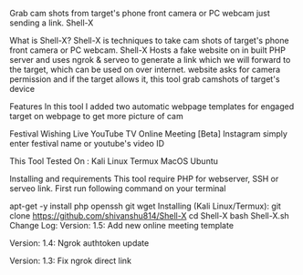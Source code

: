 Grab cam shots from target's phone front camera or PC webcam just sending a link. Shell-X

What is Shell-X?
Shell-X is techniques to take cam shots of target's phone front camera or PC webcam. Shell-X Hosts a fake website on in built PHP server and uses ngrok & serveo to generate a link which we will forward to the target, which can be used on over internet. website asks for camera permission and if the target allows it, this tool grab camshots of target's device

Features
In this tool I added two automatic webpage templates for engaged target on webpage to get more picture of cam

Festival Wishing
Live YouTube TV
Online Meeting [Beta]
Instagram
simply enter festival name or youtube's video ID

This Tool Tested On :
Kali Linux
Termux
MacOS
Ubuntu

Installing and requirements
This tool require PHP for webserver, SSH or serveo link. First run following command on your terminal

apt-get -y install php openssh git wget
Installing (Kali Linux/Termux):
git clone https://github.com/shivanshu814/Shell-X
cd Shell-X
bash Shell-X.sh
Change Log:
Version: 1.5: Add new online meeting template

Version: 1.4: Ngrok authtoken update

Version: 1.3: Fix ngrok direct link
